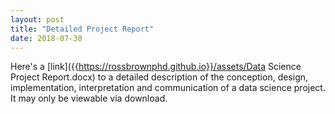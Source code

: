 ```yaml
---
layout: post
title: "Detailed Project Report"
date: 2018-07-30
---
```

Here's a 
[link]({{https://rossbrownphd.github.io}}/assets/Data Science Project Report.docx)
to a detailed description of the conception, design, implementation, interpretation and communication of a data science project. 
It may only be viewable via download.

